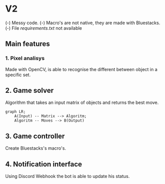# V2

(-) Messy code.
(-) Macro's are not native, they are made with Bluestacks.
(-) File *requirements.txt* not available

## Main features

### 1. Pixel analisys

Made with OpenCV, is able to recognise the different between object in a specific set.

## 2. Game solver

Algorithm that takes an input matrix of objects and returns the best move.

```mermaid
graph LR;
    A(Input) -- Matrix --> Algoritm;
    Algoritm -- Moves --> B(Output)
```

## 3. Game controller

Create Bluestacks's macro's.

## 4. Notification interface

Using Discord Webhook the bot is able to update his status.

